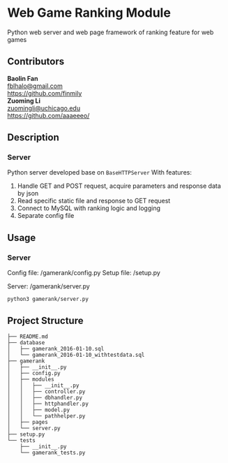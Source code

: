 # Web Game Ranking Module
Python web server and web page framework of ranking feature for web games

## Contributors
**Baolin Fan**   
fblhalo@gmail.com   
https://github.com/finmily   
**Zuoming Li**  
zuomingli@uchicago.edu  
https://github.com/aaaeeeo/  

## Description
### Server
Python server developed base on `BaseHTTPServer`
With features:
1. Handle GET and POST request, acquire parameters and response data by json  
2. Read specific static file and response to GET request  
3. Connect to MySQL with ranking logic and logging    
4. Separate config file  

## Usage
### Server
Config file: /gamerank/config.py
Setup file: /setup.py  

Server: /gamerank/server.py
```
python3 gamerank/server.py
```

## Project Structure    
```
├── README.md
├── database
│   ├── gamerank_2016-01-10.sql
│   └── gamerank_2016-01-10_withtestdata.sql
├── gamerank
│   ├── __init__.py
│   ├── config.py
│   ├── modules
│   │   ├── __init__.py
│   │   ├── controller.py
│   │   ├── dbhandler.py
│   │   ├── httphandler.py
│   │   ├── model.py
│   │   └── pathhelper.py
│   ├── pages
│   └── server.py
├── setup.py
└── tests
    ├── __init__.py
    └── gamerank_tests.py
```


